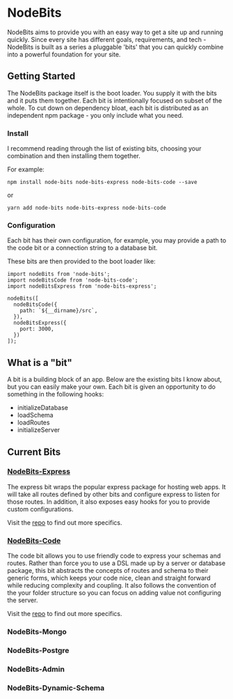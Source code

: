 # NodeBits
NodeBits aims to provide you with an easy way to get a site up and running quickly. Since every site has different goals, requirements, and tech - NodeBits is built as a series a pluggable 'bits' that you can quickly combine into a powerful foundation for your site.

## Getting Started
The NodeBits package itself is the boot loader. You supply it with the bits and it puts them together. Each bit is intentionally focused on subset of the whole. To cut down on dependency bloat, each bit is distributed as an independent npm package - you only include what you need.

### Install
I recommend reading through the list of existing bits, choosing your combination and then installing them together.

For example:
```
npm install node-bits node-bits-express node-bits-code --save
```

or

```
yarn add node-bits node-bits-express node-bits-code
```

### Configuration
Each bit has their own configuration, for example, you may provide a path to the code bit or a connection string to a database bit.

These bits are then provided to the boot loader like:

```
import nodeBits from 'node-bits';
import nodeBitsCode from 'node-bits-code';
import nodeBitsExpress from 'node-bits-express';

nodeBits([
  nodeBitsCode({
    path: `${__dirname}/src`,
  }),
  nodeBitsExpress({
    port: 3000,
  })
]);
```

## What is a "bit"
A bit is a building block of an app. Below are the existing bits I know about, but you can easily make your own. Each bit is given an opportunity to do something in the following hooks:

* initializeDatabase
* loadSchema
* loadRoutes
* initializeServer

## Current Bits
### [NodeBits-Express](https://github.com/jgretz/node-bits-express)
The express bit wraps the popular express package for hosting web apps. It will take all routes defined by other bits and configure express to listen for those routes. In addition, it also exposes easy hooks for you to provide custom configurations.

Visit the [repo](https://github.com/jgretz/node-bits-express) to find out more specifics.

### [NodeBits-Code](https://github.com/jgretz/node-bits-code)
The code bit allows you to use friendly code to express your schemas and routes. Rather than force you to use a DSL made up by a server or database package, this bit abstracts the concepts of routes and schema to their generic forms, which keeps your code nice, clean and straight forward while reducing complexity and coupling. It also follows the convention of the your folder structure so you can focus on adding value not configuring the server.

Visit the [repo](https://github.com/jgretz/node-bits-code) to find out more specifics.

### NodeBits-Mongo

### NodeBits-Postgre

### NodeBits-Admin

### NodeBits-Dynamic-Schema
